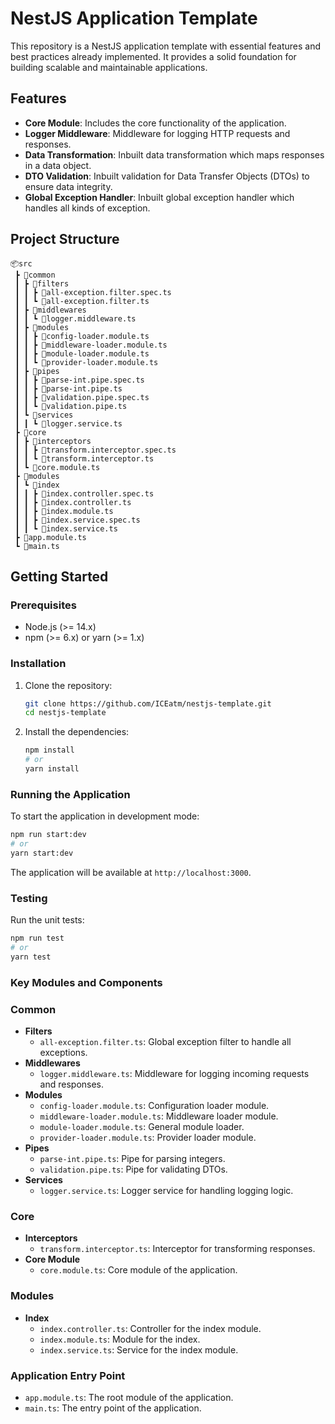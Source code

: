 # NestJS Application Template

This repository is a NestJS application template with essential features and best practices already implemented. It provides a solid foundation for building scalable and maintainable applications.

## Features

- **Core Module**: Includes the core functionality of the application.
- **Logger Middleware**: Middleware for logging HTTP requests and responses.
- **Data Transformation**: Inbuilt data transformation which maps responses in a data object.
- **DTO Validation**: Inbuilt validation for Data Transfer Objects (DTOs) to ensure data integrity.
- **Global Exception Handler**: Inbuilt global exception handler which handles all kinds of exception.

## Project Structure

```
📦src
 ┣ 📂common
 ┃ ┣ 📂filters
 ┃ ┃ ┣ 📜all-exception.filter.spec.ts
 ┃ ┃ ┗ 📜all-exception.filter.ts
 ┃ ┣ 📂middlewares
 ┃ ┃ ┗ 📜logger.middleware.ts
 ┃ ┣ 📂modules
 ┃ ┃ ┣ 📜config-loader.module.ts
 ┃ ┃ ┣ 📜middleware-loader.module.ts
 ┃ ┃ ┣ 📜module-loader.module.ts
 ┃ ┃ ┗ 📜provider-loader.module.ts
 ┃ ┣ 📂pipes
 ┃ ┃ ┣ 📜parse-int.pipe.spec.ts
 ┃ ┃ ┣ 📜parse-int.pipe.ts
 ┃ ┃ ┣ 📜validation.pipe.spec.ts
 ┃ ┃ ┗ 📜validation.pipe.ts
 ┃ ┗ 📂services
 ┃ ┃ ┗ 📜logger.service.ts
 ┣ 📂core
 ┃ ┣ 📂interceptors
 ┃ ┃ ┣ 📜transform.interceptor.spec.ts
 ┃ ┃ ┗ 📜transform.interceptor.ts
 ┃ ┗ 📜core.module.ts
 ┣ 📂modules
 ┃ ┗ 📂index
 ┃ ┃ ┣ 📜index.controller.spec.ts
 ┃ ┃ ┣ 📜index.controller.ts
 ┃ ┃ ┣ 📜index.module.ts
 ┃ ┃ ┣ 📜index.service.spec.ts
 ┃ ┃ ┗ 📜index.service.ts
 ┣ 📜app.module.ts
 ┗ 📜main.ts
```

## Getting Started

### Prerequisites

- Node.js (>= 14.x)
- npm (>= 6.x) or yarn (>= 1.x)

### Installation

1. Clone the repository:

    ```bash
    git clone https://github.com/ICEatm/nestjs-template.git
    cd nestjs-template
    ```

2. Install the dependencies:

    ```bash
    npm install
    # or
    yarn install
    ```

### Running the Application

To start the application in development mode:

```bash
npm run start:dev
# or
yarn start:dev
```

The application will be available at `http://localhost:3000`.

### Testing

Run the unit tests:
```bash
npm run test
# or
yarn test
```

### Key Modules and Components

### Common

- **Filters**
  - `all-exception.filter.ts`: Global exception filter to handle all exceptions.
- **Middlewares**
  - `logger.middleware.ts`: Middleware for logging incoming requests and responses.
- **Modules**
  - `config-loader.module.ts`: Configuration loader module.
  - `middleware-loader.module.ts`: Middleware loader module.
  - `module-loader.module.ts`: General module loader.
  - `provider-loader.module.ts`: Provider loader module.
- **Pipes**
  - `parse-int.pipe.ts`: Pipe for parsing integers.
  - `validation.pipe.ts`: Pipe for validating DTOs.
- **Services**
  - `logger.service.ts`: Logger service for handling logging logic.

### Core

- **Interceptors**
  - `transform.interceptor.ts`: Interceptor for transforming responses.
- **Core Module**
  - `core.module.ts`: Core module of the application.

### Modules

- **Index**
  - `index.controller.ts`: Controller for the index module.
  - `index.module.ts`: Module for the index.
  - `index.service.ts`: Service for the index module.

### Application Entry Point

- `app.module.ts`: The root module of the application.
- `main.ts`: The entry point of the application.
